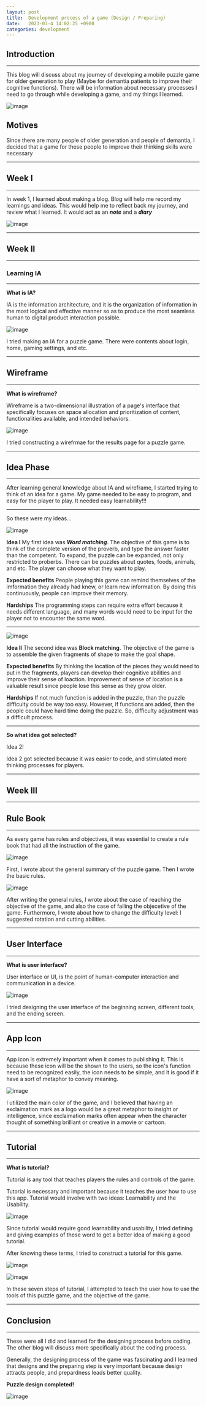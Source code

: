 ```yaml
---
layout: post
title:  Development process of a game (Design / Preparing)
date:   2023-03-4 14:02:25 +0900
categories: development
---
```



## Introduction

---

This blog will discuss about my journey of developing a mobile puzzle game for older generation to play (Maybe for demantia patients to improve their cognitive functions).
There will be information about necessary processes I need to go through while developing a game, and my things I learned.

![image](https://www.maketecheasier.com/assets/uploads/2021/12/mobile-puzzle-game-candy-crush-800x400.jpg.webp)

## Motives

Since there are many people of older generation and people of demantia, I decided that a game for these people to improve their thinking skills were necessary

---

## Week I

---

In week 1, I learned about making a blog. Blog will help me record my learnings and ideas.
This would help me to reflect back my journey, and review what I learned.
It would act as an ***note*** and a ***diary***

![image](https://res.cloudinary.com/dg8gqr85x/image/upload/v1678846783/%EC%8A%A4%ED%81%AC%EB%A6%B0%EC%83%B7_2023-03-15_111908_g9izwk.png)

---

## Week II

---

### **Learning IA**

---

**What is IA?**

IA is the information architecture, and it is the organization of information in the most logical and effective manner so as to produce the most seamless human to digital product interaction possible.

![image](https://res.cloudinary.com/dg8gqr85x/image/upload/v1678594542/%EC%8A%A4%ED%81%AC%EB%A6%B0%EC%83%B7_2023-03-12_130452_deemy6.png)

I tried making an IA for a puzzle game. There were contents about login, home, gaming settings, and etc.

---

## Wireframe

---

**What is wireframe?**

Wireframe is a two-dimensional illustration of a page's interface that specifically focuses on space allocation and prioritization of content, functionalities available, and intended behaviors.

![image](https://res.cloudinary.com/dg8gqr85x/image/upload/v1678594542/%EC%8A%A4%ED%81%AC%EB%A6%B0%EC%83%B7_2023-03-12_130549_vw8sa3.png)

I tried constructing a wirefrmae for the results page for a puzzle game.

---

## Idea Phase

---

After learning general knowledge about IA and wireframe, I started trying to think of an idea for a game.
My game needed to be easy to program, and easy for the player to play.
It needed easy learnability!!!

---
So these were my ideas...

![image](https://res.cloudinary.com/dg8gqr85x/image/upload/v1678849040/%EC%8A%A4%ED%81%AC%EB%A6%B0%EC%83%B7_2023-03-15_115659_jbfuff.png)

**Idea I**
My first idea was ***Word matching***. The objective of this game is to think of the complete version of the proverb, and type the answer faster than the competent.
To expand, the puzzle can be expanded, not only restricted to proberbs. There can be puzzles about quotes, foods, animals, and etc. The player can choose what they want to play.

**Expected benefits**
People playing this game can remind themselves of the imformation they already had knew, or learn new information. By doing this continuously, people can improve their memory.

**Hardships**
The programming steps can require extra effort because it needs different language, and many words would need to be input for the player not to encounter the same word.

---

![image](https://res.cloudinary.com/dg8gqr85x/image/upload/v1678849040/%EC%8A%A4%ED%81%AC%EB%A6%B0%EC%83%B7_2023-03-15_115641_bkj1jy.png)

**Idea II**
The second idea was **Block matching**. The objective of the game is to assemble the given fragments of shape to make the goal shape.

**Expected benefits**
By thinking the location of the pieces they would need to put in the fragments, players can develop their cognitive abilities and improve their sense of loaction. Improvement of sense of location is a valuable result since people lose this sense as they grow older.

**Hardships**
If not much function is added in the puzzle, than the puzzle difficulty could be way too easy. However, if functions are added, then the people could have hard time doing the puzzle. So, difficulty adjustment was a difficult process.

---

**So what idea got selected?**

Idea 2!

Idea 2 got selected because it was easier to code, and stimulated more thinking processes for players.

---

## Week III

---

## Rule Book

---

As every game has rules and objectives, it was essential to create a rule book that had all the instruction of the game.

![image](https://res.cloudinary.com/dg8gqr85x/image/upload/v1679039186/%EC%8A%A4%ED%81%AC%EB%A6%B0%EC%83%B7_2023-03-17_164505_lhg9zn.png)

First, I wrote about the general summary of the puzzle game. Then I wrote the basic rules.

![image](https://res.cloudinary.com/dg8gqr85x/image/upload/v1678850959/%EC%8A%A4%ED%81%AC%EB%A6%B0%EC%83%B7_2023-03-15_122900_lkxwop.png)

After writing the general rules, I wrote about the case of reaching the objective of the game, and also the case of failing the objecetive of the game. Furthermore, I wrote about how to change the difficulty level: I suggested rotation and cutting abilities.

---

## User Interface

---

**What is user interface?**

User interface or UI, is the point of human-computer interaction and communication in a device. 

![image](https://res.cloudinary.com/dg8gqr85x/image/upload/v1679876267/%EC%8A%A4%ED%81%AC%EB%A6%B0%EC%83%B7_2023-03-27_091734_wyd2ki.png)

I tried designing the user interface of the beginning screen, different tools, and the ending screen.

---

## App Icon

---

App icon is extremely important when it comes to publishing it. This is because these icon will be the shown to the users, so the icon's function need to be recognized easily, the icon needs to be simple, and it is good if it have a sort of metaphor to convey meaning.

![image](https://res.cloudinary.com/dg8gqr85x/image/upload/v1679876191/%EC%8A%A4%ED%81%AC%EB%A6%B0%EC%83%B7_2023-03-27_091446_in2m53.png)

I utilized the main color of the game, and I believed that having an exclaimation mark as a logo would be a great metaphor to insight or intelligence, since exclaimation marks often appear when the character thought of something brilliant or creative in a movie or cartoon.

---

## Tutorial

---

**What is tutorial?**

Tutorial is any tool that teaches players the rules and controls of the game.

Tutorial is necessary and important because it teaches the user how to use this app. Tutorial would involve with two ideas: Learnability and the Usability.

![image](https://res.cloudinary.com/dg8gqr85x/image/upload/v1679876191/%EC%8A%A4%ED%81%AC%EB%A6%B0%EC%83%B7_2023-03-27_091510_vxn2hc.png)

Since tutorial would require good learnability and usability, I tried defining and giving examples of these word to get a better idea of making a good tutorial.

After knowing these terms, I tried to construct a tutorial for this game.

![image](https://res.cloudinary.com/dg8gqr85x/image/upload/v1679876191/%EC%8A%A4%ED%81%AC%EB%A6%B0%EC%83%B7_2023-03-27_091539_snkol4.png)

![image](https://res.cloudinary.com/dg8gqr85x/image/upload/v1679876191/%EC%8A%A4%ED%81%AC%EB%A6%B0%EC%83%B7_2023-03-27_091547_g6wyko.png)

In these seven steps of tutorial, I attempted to teach the user how to use the tools of this puzzle game, and the objective of the game. 

---

## Conclusion

---

These were all I did and learned for the designing process before coding. The other blog will discuss more specifically about the coding process.

Generally, the designing process of the game was fascinating and I learned that designs and the preparing step is very important because design attracts people, and prepardness leads better quality.

**Puzzle design completed!**

![image](http://clipart-library.com/images/kcMnoEjXi.png)
